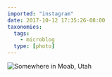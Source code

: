 ```yaml
---
imported: "instagram"
date: 2017-10-12 17:35:26-08:00
taxonomies:
  tags:
    - microblog
  type: [photo]
---
```

![Somewhere in Moab, Utah](/media/images/photos/2017/10/2352a4575b92c157ac4750111f0b3d69.jpg)

